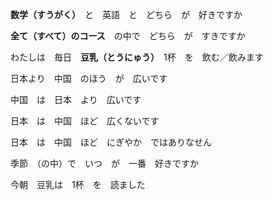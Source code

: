 **数学（すうがく）**　と　英語　と　どちら　が　好きですか

**全て（すべて）**の**コース**　の中で　どちら　が　すきですか

わたしは　毎日　**豆乳（とうにゅう）**　1杯　を　飲む／飲みます

日本より　中国　のほう　が　広いです

中国　は　日本　より　広いです

日本　は　中国　ほど　広くないです

日本　は　中国　ほど　にぎやか　ではありなせん

季節　（の中）で　いつ　が　一番　好きですか

今朝　豆乳は　1杯　を　読ました　　　

　
